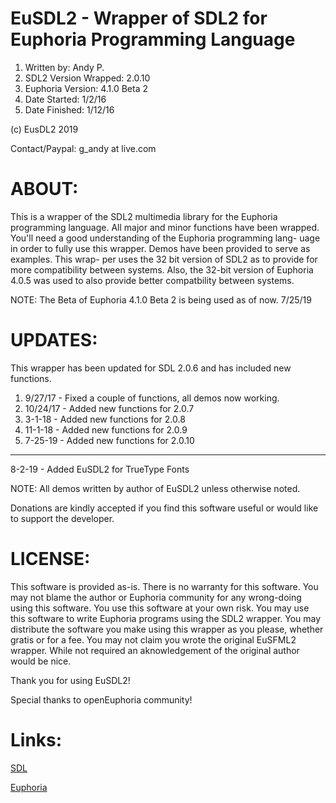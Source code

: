 # EuSDL2 - Wrapper of SDL2 for Euphoria Programming Language
1. Written by: Andy P.
2. SDL2 Version Wrapped: 2.0.10
3. Euphoria Version: 4.1.0 Beta 2
4. Date Started: 1/2/16
5. Date Finished: 1/12/16

(c) EusDL2 2019

Contact/Paypal: g_andy at live.com

# ABOUT:

This is a wrapper of the SDL2 multimedia library for the Euphoria programming language. All major and
minor functions have been wrapped. You'll need a good understanding of the Euphoria programming lang-
uage in order to fully use this wrapper. Demos have been provided to serve as examples. This wrap-
per uses the 32 bit version of SDL2 as to provide for more compatibility between systems. Also, the
32-bit version of Euphoria 4.0.5 was used to also provide better compatbility between systems.

NOTE: The Beta of Euphoria 4.1.0 Beta 2 is being used as of now. 7/25/19 

# UPDATES:

This wrapper has been updated for SDL 2.0.6 and has included new functions. 

1. 9/27/17 - Fixed a couple of functions, all demos now working.
2. 10/24/17 - Added new functions for 2.0.7
3. 3-1-18 - Added new functions for 2.0.8
4. 11-1-18 - Added new functions for 2.0.9
5. 7-25-19 - Added new functions for 2.0.10
----------------------------------------
8-2-19 - Added EuSDL2 for TrueType Fonts


NOTE: All demos written by author of EuSDL2 unless otherwise noted.

Donations are kindly accepted if you find this software useful or would like to support the developer.

# LICENSE:

This software is provided as-is. There is no warranty for this software. You may not blame the author
or Euphoria community for any wrong-doing using this software. You use this software at your own risk.
You may use this software to write Euphoria programs using the SDL2 wrapper. You may distribute the
software you make using this wrapper as you please, whether gratis or for a fee. You may not claim you wrote the original
EuSFML2 wrapper. While not required an aknowledgement of the original author would be nice.

Thank you for using EuSDL2!

Special thanks to openEuphoria community!

# Links: 
[SDL](https://www.libsdl.org/)

[Euphoria](https://openeuphoria.org/index.wc)
